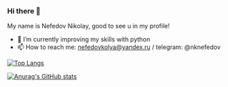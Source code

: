 ### Hi there 👋
My name is Nefedov Nikolay, good to see u in my profile!

- 🎎 I’m currently improving my skills with python
- 📫 How to reach me: nefedovkolya@yandex.ru / telegram: @nknefedov

[![Top Langs](https://github-readme-stats.vercel.app/api/top-langs/?username=Nna2291&layout=compact)](https://github.com/Nna2291/github-readme-stats)

[![Anurag's GitHub stats](https://github-readme-stats.vercel.app/api?username=Nna2291)](https://github.com/Nna2291/github-readme-stats)
